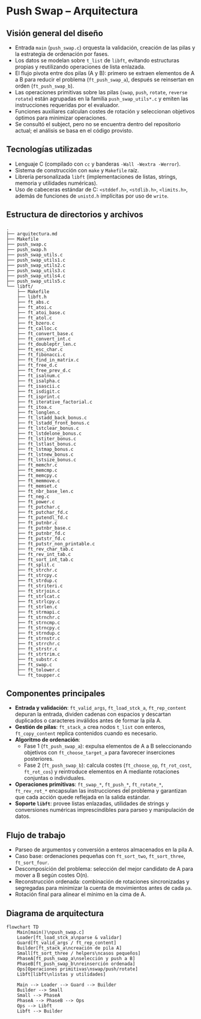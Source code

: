 # Push Swap – Arquitectura

## Visión general del diseño
- Entrada `main` (`push_swap.c`) orquesta la validación, creación de las pilas y la estrategia de ordenación por fases.
- Los datos se modelan sobre `t_list` de `libft`, evitando estructuras propias y reutilizando operaciones de lista enlazada.
- El flujo pivota entre dos pilas (A y B): primero se extraen elementos de A a B para reducir el problema (`ft_push_swap_a`), después se reinsertan en orden (`ft_push_swap_b`).
- Las operaciones primitivas sobre las pilas (`swap`, `push`, `rotate`, `reverse rotate`) están agrupadas en la familia `push_swap_utils*.c` y emiten las instrucciones requeridas por el evaluador.
- Funciones auxiliares calculan costes de rotación y seleccionan objetivos óptimos para minimizar operaciones.
- Se consultó el subject, pero no se encuentra dentro del repositorio actual; el análisis se basa en el código provisto.

## Tecnologías utilizadas
- Lenguaje C (compilado con `cc` y banderas `-Wall -Wextra -Werror`).
- Sistema de construcción con `make` y `Makefile` raíz.
- Librería personalizada `libft` (implementaciones de listas, strings, memoria y utilidades numéricas).
- Uso de cabeceras estándar de C: `<stddef.h>`, `<stdlib.h>`, `<limits.h>`, además de funciones de `unistd.h` implícitas por uso de `write`.

## Estructura de directorios y archivos
```text
.
├── arquitectura.md
├── Makefile
├── push_swap.c
├── push_swap.h
├── push_swap_utils.c
├── push_swap_utils1.c
├── push_swap_utils2.c
├── push_swap_utils3.c
├── push_swap_utils4.c
├── push_swap_utils5.c
└── libft/
    ├── Makefile
    ├── libft.h
    ├── ft_abs.c
    ├── ft_atoi.c
    ├── ft_atoi_base.c
    ├── ft_atol.c
    ├── ft_bzero.c
    ├── ft_calloc.c
    ├── ft_convert_base.c
    ├── ft_convert_int.c
    ├── ft_doubleptr_len.c
    ├── ft_esc_char.c
    ├── ft_fibonacci.c
    ├── ft_find_in_matrix.c
    ├── ft_free_d.c
    ├── ft_free_prev_d.c
    ├── ft_isalnum.c
    ├── ft_isalpha.c
    ├── ft_isascii.c
    ├── ft_isdigit.c
    ├── ft_isprint.c
    ├── ft_iterative_factorial.c
    ├── ft_itoa.c
    ├── ft_longlen.c
    ├── ft_lstadd_back_bonus.c
    ├── ft_lstadd_front_bonus.c
    ├── ft_lstclear_bonus.c
    ├── ft_lstdelone_bonus.c
    ├── ft_lstiter_bonus.c
    ├── ft_lstlast_bonus.c
    ├── ft_lstmap_bonus.c
    ├── ft_lstnew_bonus.c
    ├── ft_lstsize_bonus.c
    ├── ft_memchr.c
    ├── ft_memcmp.c
    ├── ft_memcpy.c
    ├── ft_memmove.c
    ├── ft_memset.c
    ├── ft_nbr_base_len.c
    ├── ft_neg.c
    ├── ft_power.c
    ├── ft_putchar.c
    ├── ft_putchar_fd.c
    ├── ft_putendl_fd.c
    ├── ft_putnbr.c
    ├── ft_putnbr_base.c
    ├── ft_putnbr_fd.c
    ├── ft_putstr_fd.c
    ├── ft_putstr_non_printable.c
    ├── ft_rev_char_tab.c
    ├── ft_rev_int_tab.c
    ├── ft_sort_int_tab.c
    ├── ft_split.c
    ├── ft_strchr.c
    ├── ft_strcpy.c
    ├── ft_strdup.c
    ├── ft_striteri.c
    ├── ft_strjoin.c
    ├── ft_strlcat.c
    ├── ft_strlcpy.c
    ├── ft_strlen.c
    ├── ft_strmapi.c
    ├── ft_strnchr.c
    ├── ft_strncmp.c
    ├── ft_strncpy.c
    ├── ft_strndup.c
    ├── ft_strnstr.c
    ├── ft_strrchr.c
    ├── ft_strstr.c
    ├── ft_strtrim.c
    ├── ft_substr.c
    ├── ft_swap.c
    ├── ft_tolower.c
    └── ft_toupper.c
```

## Componentes principales
- **Entrada y validación**: `ft_valid_args`, `ft_load_stck_a`, `ft_rep_content` depuran la entrada, dividen cadenas con espacios y descartan duplicados o caracteres inválidos antes de formar la pila A.
- **Gestión de pilas**: `ft_stack_a` crea nodos `t_list` con enteros, `ft_copy_content` replica contenidos cuando es necesario.
- **Algoritmo de ordenación**:
  - Fase 1 (`ft_push_swap_a`): expulsa elementos de A a B seleccionando objetivos con `ft_choose_target_a` para favorecer inserciones posteriores.
  - Fase 2 (`ft_push_swap_b`): calcula costes (`ft_choose_op`, `ft_rot_cost`, `ft_rot_cos`) y reintroduce elementos en A mediante rotaciones conjuntas o individuales.
- **Operaciones primitivas**: `ft_swap_*`, `ft_push_*`, `ft_rotate_*`, `ft_rev_rot_*` encapsulan las instrucciones del problema y garantizan que cada acción quede reflejada en la salida estándar.
- **Soporte `libft`**: provee listas enlazadas, utilidades de strings y conversiones numéricas imprescindibles para parseo y manipulación de datos.

## Flujo de trabajo
- Parseo de argumentos y conversión a enteros almacenados en la pila A.
- Caso base: ordenaciones pequeñas con `ft_sort_two`, `ft_sort_three`, `ft_sort_four`.
- Descomposición del problema: selección del mejor candidato de A para mover a B según costes O(n).
- Reconstrucción ordenada: combinación de rotaciones sincronizadas y segregadas para minimizar la cuenta de movimientos antes de cada `pa`.
- Rotación final para alinear el mínimo en la cima de A.

## Diagrama de arquitectura
```mermaid
flowchart TD
    Main[main()\npush_swap.c]
    Loader[ft_load_stck_a\nparse & validar]
    Guard[ft_valid_args / ft_rep_content]
    Builder[ft_stack_a\ncreación de pila A]
    Small[ft_sort_three / helpers\ncasos pequeños]
    PhaseA[ft_push_swap_a\nselección y push a B]
    PhaseB[ft_push_swap_b\nreinserción ordenada]
    Ops[Operaciones primitivas\nswap/push/rotate]
    Libft[libft\nlistas y utilidades]

    Main --> Loader --> Guard --> Builder
    Builder --> Small
    Small --> PhaseA
    PhaseA --> PhaseB --> Ops
    Ops --> Libft
    Libft --> Builder
```

